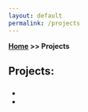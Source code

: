 ```yaml
---
layout: default
permalink: /projects
---
```

**[Home](/) >> Projects**

## Projects:

<div class="card">
  <h3></h3>
  <p><b></b></p>
  <ul>
    <li></li>
    <li></li>
  </ul>
  <a href="#"><span class="card-link-spanner"></span></a>
</div>

